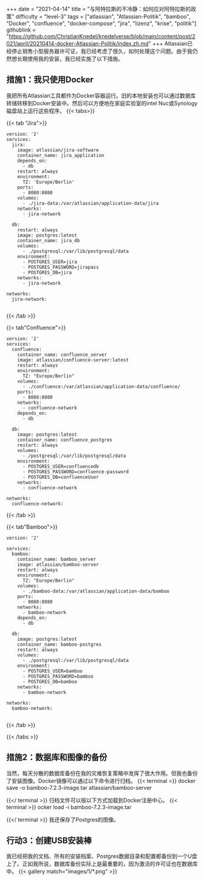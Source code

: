 +++
date = "2021-04-14"
title = "与阿特拉斯的不冷静：如何应对阿特拉斯的政策"
difficulty = "level-3"
tags = ["atlassian", "Atlassian-Politik", "bamboo", "Docker", "confluence", "docker-compose", "jira", "lizenz", "krise", "politik"]
githublink = "https://github.com/ChristianKnedel/knedelverse/blob/main/content/post/2021/april/20210414-docker-Atlassian-Politik/index.zh.md"
+++
Atlassian已经停止销售小型服务器许可证，我已经考虑了很久，如何处理这个问题。由于我仍然想长期使用我的安装，我已经实施了以下措施。
## 措施1：我只使用Docker
我把所有Atlassian工具都作为Docker容器运行。旧的本地安装也可以通过数据库转储转移到Docker安装中。然后可以方便地在家庭实验室的intel Nuc或Synology磁盘站上运行这些程序。
{{< tabs>}}


{{< tab "Jira">}}


```
version: '2'
services:
  jira:
    image: atlassian/jira-software
    container_name: jira_application
    depends_on:
      - db
    restart: always
    environment:
      TZ: 'Europe/Berlin'
    ports:
      - 8080:8080
    volumes:
      - ./jira-data:/var/atlassian/application-data/jira
    networks:
      - jira-network
      
  db:
    restart: always
    image: postgres:latest
    container_name: jira_db
    volumes:
      - ./postgresql:/var/lib/postgresql/data
    environment:
      - POSTGRES_USER=jira
      - POSTGRES_PASSWORD=jirapass
      - POSTGRES_DB=jira
    networks:
      - jira-network

networks:
  jira-network:


```

{{< /tab >}}


{{< tab"Confluence">}}


```
version: '2'
services:
  confluence:
    container_name: confluence_server
    image: atlassian/confluence-server:latest
    restart: always
    environment:
      TZ: "Europe/Berlin"
    volumes:
      - ./confluence:/var/atlassian/application-data/confluence/
    ports:
      - 8080:8080
    networks:
      - confluence-network
    depends_on:
      - db

  db:
    image: postgres:latest
    container_name: confluence_postgres
    restart: always
    volumes:
      - /postgresql:/var/lib/postgresql/data
    environment:
      - POSTGRES_USER=confluencedb
      - POSTGRES_PASSWORD=confluence-password
      - POSTGRES_DB=confluenceUser
    networks:
      - confluence-network

networks:
  confluence-network:

```

{{< /tab >}}


{{< tab"Bamboo">}}


```
version: '2'

services:
  bamboo:
    container_name: bamboo_server
    image: atlassian/bamboo-server
    restart: always
    environment:
      TZ: "Europe/Berlin"
    volumes:
      - ./bamboo-data:/var/atlassian/application-data/bamboo
    ports:
      - 8080:8080
    networks:
      - bamboo-network
    depends_on:
      - db

  db:
    image: postgres:latest
    container_name: bamboo-postgres
    restart: always
    volumes:
      - ./postgresql:/var/lib/postgresql/data
    environment:
      - POSTGRES_USER=bamboo
      - POSTGRES_PASSWORD=bamboo
      - POSTGRES_DB=bamboo
    networks:
      - bamboo-network

networks:
  bamboo-network:


```

{{< /tab >}}


{{< /tabs >}}


## 措施2：数据库和图像的备份
当然，每天分散的数据库备份在我的灾难恢复策略中发挥了很大作用。但我也备份了安装图像。Docker镜像可以通过以下命令进行归档。
{{< terminal >}}
docker save -o bamboo-7.2.3-image.tar atlassian/bamboo-server

{{</ terminal >}}
归档文件可以按以下方式加载到Docker注册中心。
{{< terminal >}}
ocker load -i bamboo-7.2.3-image.tar

{{</ terminal >}}
我还保存了Postgres的图像。
## 行动3：创建USB安装棒
我已经把我的文档、所有的安装档案、Postgres数据目录和配置都备份到一个U盘上了。正如我所说，数据库备份实际上是最重要的，因为激活的许可证也在数据库中。
{{< gallery match="images/1/*.png" >}}
